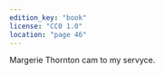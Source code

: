 ```yaml
---
edition_key: "book"
license: "CC0 1.0"
location: "page 46"
---
```

Margerie Thornton cam to my servyce.
